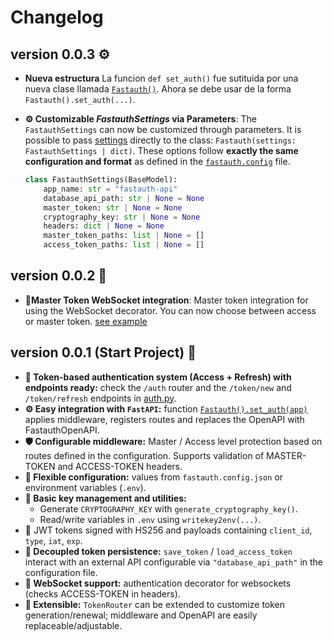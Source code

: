 # Changelog

## version 0.0.3 ⚙️

- **Nueva estructura** La funcion `def set_auth()` fue sutituida por una nueva clase llamada [`Fastauth()`](../src/fastauth/app.py). Ahora se debe usar de la forma `Fastauth().set_auth(...)`.

- **⚙️ Customizable *FastauthSettings* via Parameters**: The `FastauthSettings` can now be customized through parameters. It is possible to pass [settings](../src/fastauth/app.py) directly to the class:  `Fastauth(settings: FastauthSettings | dict)`. These options follow **exactly the same configuration and format** as defined in the [`fastauth.config`](../fastauth.config.example.json) file.

  ```python
  class FastauthSettings(BaseModel):
      app_name: str = "fastauth-api"
      database_api_path: str | None = None
      master_token: str | None = None
      cryptography_key: str | None = None
      headers: dict | None = None
      master_token_paths: list | None = []
      access_token_paths: list | None = []
  ```

## version 0.0.2 🔌

- **🔌Master Token WebSocket integration**: Master token integration for using the WebSocket decorator. You can now choose between access or master token. [see example](../examples/apps/websocket_api/api.py)

## version 0.0.1 (Start Project) 🌟

- **🔐 Token-based authentication system (Access + Refresh) with endpoints ready:** check the `/auth` router and the `/token/new` and `/token/refresh` endpoints in [auth.py](src/fastauth/routers/auth.py).
- **⚙️ Easy integration with `FastAPI`:** function [`Fastauth().set_auth(app)`](src/fastauth/quick_app.py) applies middleware, registers routes and replaces the OpenAPI with FastauthOpenAPI.
- **🛡 Configurable middleware:** Master / Access level protection based on routes defined in the configuration. Supports validation of MASTER-TOKEN and ACCESS-TOKEN headers.
- **🧾 Flexible configuration:** values from `fastauth.config.json` or environment variables (`.env`).
- **🔑 Basic key management and utilities:**
  - Generate `CRYPTOGRAPHY_KEY` with `generate_cryptography_key()`.
  - Read/write variables in `.env` using `writekey2env(...)`.
- 🧠 JWT tokens signed with HS256 and payloads containing `client_id`, `type`, `iat`, `exp`.
- **💾 Decoupled token persistence:** `save_token` / `load_access_token` interact with an external API configurable via `"database_api_path"` in the configuration file.
- **🔌 WebSocket support:** authentication decorator for websockets (checks ACCESS-TOKEN in headers).
- **🧰 Extensible:** `TokenRouter` can be extended to customize token generation/renewal; middleware and OpenAPI are easily replaceable/adjustable.

